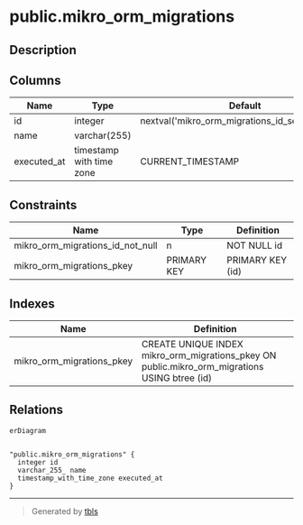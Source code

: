 # public.mikro_orm_migrations

## Description

## Columns

| Name        | Type                     | Default                                          | Nullable | Children | Parents | Comment |
| ----------- | ------------------------ | ------------------------------------------------ | -------- | -------- | ------- | ------- |
| id          | integer                  | nextval('mikro_orm_migrations_id_seq'::regclass) | false    |          |         |         |
| name        | varchar(255)             |                                                  | true     |          |         |         |
| executed_at | timestamp with time zone | CURRENT_TIMESTAMP                                | true     |          |         |         |

## Constraints

| Name                             | Type        | Definition       |
| -------------------------------- | ----------- | ---------------- |
| mikro_orm_migrations_id_not_null | n           | NOT NULL id      |
| mikro_orm_migrations_pkey        | PRIMARY KEY | PRIMARY KEY (id) |

## Indexes

| Name                      | Definition                                                                                    |
| ------------------------- | --------------------------------------------------------------------------------------------- |
| mikro_orm_migrations_pkey | CREATE UNIQUE INDEX mikro_orm_migrations_pkey ON public.mikro_orm_migrations USING btree (id) |

## Relations

```mermaid
erDiagram


"public.mikro_orm_migrations" {
  integer id
  varchar_255_ name
  timestamp_with_time_zone executed_at
}
```

---

> Generated by [tbls](https://github.com/k1LoW/tbls)
